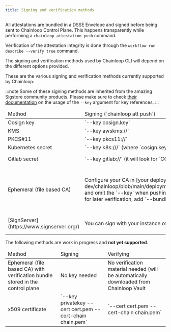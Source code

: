 ```yaml
---
title: Signing and verification methods
---
```


All attestations are bundled in a DSSE Envelope and signed before being sent to Chainloop Control Plane. This happens transparently while performing a `chainloop attestation push` command.

Verification of the attestation integrity is done through the `workflow run describe --verify true` command.

The signing and verification methods used by Chainloop CLI will depend on the different options provided.

These are the various signing and verification methods currently supported by Chainloop:

:::note
Some of these signing methods are inherited from the amazing Sigstore community products. Please make sure to check 
[their documentation](https://docs.sigstore.dev/signing/signing_with_blobs/#signing-with-a-key) on the usage of the `--key` argument for key references.
:::

<table>
<thead>
<tr><td>Method</td><td>Signing (`chainloop att push`)</td><td>Verifying (`chainloop wf run describe --verify true`)</td></tr>
</thead>
<tbody>
<tr><td>Cosign key</td><td>`--key cosign.key`</td><td>`--key cosign.pub`</td></tr>
<tr><td>KMS</td><td>`--key awskms://<KeyID>`</td><td>`--key awskms://<KeyID>`</td></tr>
<tr><td>PKCS#11</td><td>`--key pkcs11://<KeyId>`</td><td>`--key pkcs11://<KeyId>`</td></tr>
<tr>
    <td>Kubernetes secret</td><td>`--key k8s://<namespace>/<secretName>` (where `cosign.key` and `cosign.password` secrets are expected)</td>
    <td>`--key k8s://<namespace>/<secretName>` (where `cosign.pub` is expected)</td>
</tr>
<tr>
    <td>Gitlab secret</td><td>`--key gitlab://<project>` (it will look for `COSIGN_PRIVATE_KEY`, `COSIGN_PASSWORD` variables)</td>
    <td>`--key gitlab://<project>` (it will look for `COSIGN_PUBLIC_KEY` variable)</td>
</tr>
<tr>
    <td>Ephemeral (file based CA)</td>
    <td>Configure your CA in [your deployment](https://github.com/chainloop-dev/chainloop/blob/main/deployment/chainloop/templates/controlplane/file_ca.secret.yaml) and omit the `--key` when pushing your attestation.
        To download the verification material for later verification, add `--bundle my-bundle.json` to the push options</td>
    <td>If verification material was downloaded while signing, you can use it to verify:`cat my-bundle.json | jq -r ".verificationMaterial.x509CertificateChain.certificates.[].rawBytes" | base64 --decode | openssl x509 -inform DER -outform PEM -out cert.pem`. Then you can use `--cert cert.pem --cert-chain my-root.pem` in the `describe` command</td>
</tr>
<tr><td>[SignServer](https://www.signserver.org/)</td><td>You can sign with your instance of SignServer with `--key signserver://host/worker`</td><td>Both signing certificate and chain must be provided out of band. Use `--cert signingcert.pem --cert-chain root.pem` to verify</td></tr>
</tbody>
</table>

The following methods are work in progress and **not yet supported**.

<table>
<thead>
<tr><td>Method</td><td>Signing</td><td>Verifying</td></tr>
</thead>
<tbody>
<tr><td>Ephemeral (file based CA) with verification bundle stored in the control plane</td><td>No key needed</td><td>No verification material needed (will be automatically downloaded from Chainloop Vault</td></tr>
<tr><td>x509 certificate</td><td>`--key privatekey --cert cert.pem --cert-chain chain.pem`</td><td>`--cert cert.pem --cert-chain chain.pem`</td></tr>

</tbody>
</table>
